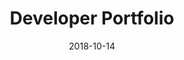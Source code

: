 ---
title: Developer Portfolio
date: 2018-10-14
description: "This project describes the creation of the developer portfolio."
features:
  - Project pages with side navigation
  - Responsive design for mobile devices
tech_stack:
  - Jekyll
  - Sass
  - SQL
  - HTML5
---